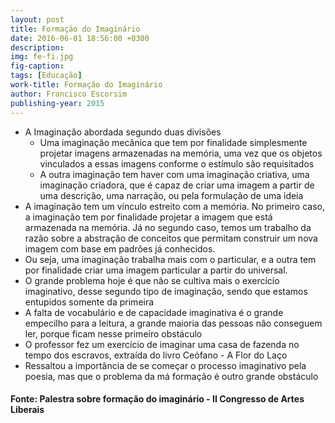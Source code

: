 ```yaml
---
layout: post
title: Formação do Imaginário
date: 2016-06-01 18:56:00 +0300
description: 
img: fe-fi.jpg
fig-caption: 
tags: [Educação]
work-title: Formação do Imaginário
author: Francisco Escorsim
publishing-year: 2015
---
```



* A Imaginação abordada segundo duas divisões
  * Uma imaginação mecânica que tem por finalidade simplesmente projetar imagens armazenadas na memória, uma vez que os objetos vinculados a essas imagens conforme o estímulo são requisitados
  * A outra imaginação tem haver com uma imaginação criativa, uma imaginação criadora, que é capaz de criar uma imagem a partir de uma descrição, uma narração, ou pela formulação de uma ideia
* A imaginação tem um vínculo estreito com a memória. No primeiro caso, a imaginação tem por finalidade projetar a imagem que está armazenada na memória. Já no segundo caso, temos um trabalho da razão sobre a abstração de conceitos que permitam construir um nova imagem com base em padrões já conhecidos.
* Ou seja, uma imaginação trabalha mais com o particular, e a outra tem por finalidade criar uma imagem particular a partir do universal.
* O grande problema hoje é que não se cultiva mais o exercício imaginativo, desse segundo tipo de imaginação, sendo que estamos entupidos somente da primeira
* A falta de vocabulário e de capacidade imaginativa é o grande empecilho para a leitura, a grande maioria das pessoas não conseguem ler, porque ficam nesse primeiro obstáculo
* O professor fez um exercício de imaginar uma casa de fazenda no tempo dos escravos, extraída do livro Ceófano - A Flor do Laço
* Ressaltou a importância de se começar o processo imaginativo pela poesia, mas que o problema da má formação é outro grande obstáculo

#### Fonte: Palestra sobre formação do imaginário - II Congresso de Artes Liberais ####